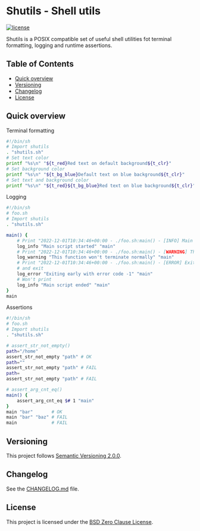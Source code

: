 # Shutils - Shell utils

[![license](https://img.shields.io/badge/license-0BSD-blue)](LICENSE)

Shutils is a POSIX compatible set of useful shell utilities fot terminal
formatting, logging and runtime assertions.

## Table of Contents

- [Quick overview](#quick-overview)
- [Versioning](#versioning)
- [Changelog](#changelog)
- [License](#license)

## Quick overview

Terminal formatting

```sh
#!/bin/sh
# Import shutils
. "shutils.sh"
# Set text color
printf "%s\n" "${t_red}Red text on default background${t_clr}"
# Set background color
printf "%s\n" "${t_bg_blue}Default text on blue background${t_clr}"
# Set text and background color
printf "%s\n" "${t_red}${t_bg_blue}Red text on blue background${t_clr}"
```

Logging

```sh
#!/bin/sh
# foo.sh
# Import shutils
. "shutils.sh"

main() {
    # Print "2022-12-01T10:34:46+00:00 - ./foo.sh:main() - [INFO] Main script started"
    log_info "Main script started" "main"
    # Print "2022-12-01T10:34:46+00:00 - ./foo.sh:main() - [WARNING] This function won't terminate normally"
    log_warning "This function won't terminate normally" "main"
    # Print "2022-12-01T10:34:46+00:00 - ./foo.sh:main() - [ERROR] Exiting early with error code -1"
    # and exit
    log_error "Exiting early with error code -1" "main"
    # Won't print
    log_info "Main script ended" "main"
}
main
```

Assertions

```sh
#!/bin/sh
# foo.sh
# Import shutils
. "shutils.sh"

# assert_str_not_empty()
path="/home"
assert_str_not_empty "path" # OK
path=""
assert_str_not_empty "path" # FAIL
path=
assert_str_not_empty "path" # FAIL

# assert_arg_cnt_eq()
main() {
    assert_arg_cnt_eq $# 1 "main"
}
main "bar"       # OK
main "bar" "baz" # FAIL
main             # FAIL
```

## Versioning

This project follows [Semantic Versioning 2.0.0](https://semver.org/spec/v2.0.0.html).

## Changelog

See the [CHANGELOG.md](CHANGELOG.md) file.

## License

This project is licensed under the [BSD Zero Clause License](LICENSE).
